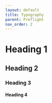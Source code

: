 ```yaml
---
layout: default
title: Typography
parent: Preflight
nav_order: 2
---
```

# Heading 1
## Heading 2
### Heading 3
#### Heading 4